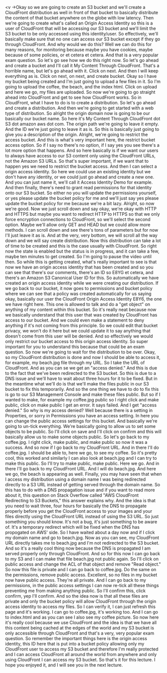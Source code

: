 
<v ->Okay so we are going to create an S3 bucket</v>
and we'll create a CloudFront distribution as well
in front of that bucket to basically distribute
the content of that bucket anywhere on the globe
with low latency.
Then we're going to create what's called
an Origin Access Identity so this is a user of CloudFront
that will be accessing our S3 bucket
and we'll limit the S3 bucket to be only accessed
using this identity/user.
So effectively, we'll basically make sure
that no one can access our S3 bucket
except if they go through CloudFront.
And why would we do this?
Well we can do this for many reasons,
for monitoring because maybe you have cookies,
maybe because of some policies, or et cetera et cetera.
And that is a very popular exam question.
So let's go see how we do this right now.
So let's go ahead and create a bucket
and I'll call it My Content Through CloudFront.
That's a horrible name, but let's go ahead with it.
Click on next.
And then I will keep everything as is.
Click on next, on next, and create bucket.
Okay so I have my bucket being created
and I'm just going to upload a few files in it.
So I'm going to upload the coffee, the beach,
and the index html.
Click on upload and here we go, my files are uploaded.
So now we're going to go straight ahead into CloudFront
and get to see how CloudFront works.
So in CloudFront, what I have to do
is to create a distribution.
So let's go ahead and create a distribution.
And then we're going to get started
with a web type of distribution.
So alright the origin domain now is going to be
our basically our bucket name.
So here it's My Content Through CloudFront
dot S3 dot amazon aws dot com.
The origin path we're going to leave it empty.
And the ID we're just going to leave it as is.
So this is basically just going to give you
a description of the origin.
Alright, we're going to restrict the access bucket.
And this is what's very important here,
the restrict bucket access option.
So if I say no there's no option,
if I say yes you see there's a lot more option that happens.
And so here basically is if we want our users
to always have access to our S3 content
only using the CloudFront URLs, not the Amazon S3 URLs.
So that's super important, if we want that to happen
yes we need to restrict the bucket access.
And then I can select a origin access identity.
So here we could use an existing identity
but we don't have any identity,
or we could just go ahead and create a new one.
And you can just name it, we'll call it
Access Identity Demo for example.
And then finally, there's need to grant read permissions
for that identity onto our S3 bucket.
So either no you will update the permissions yourself,
or yes please update the bucket policy for me
and we'll just say yes please update
the bucket policy for me because we're a bit lazy.
Alright, so now we're good.
Now we just scroll down and say okay, we're okay
with HTTP and HTTPS but maybe you want to redirect
HTTP to HTTPS so that we
only force encryption connections to CloudFront,
so we'll select the second option.
Maybe we'll allow only GET and HEAD
but we could allow more methods.
I can scroll down and see there's tons of parameters
but for now I'll just leave it as is.
And at the very, very bottom,
we will scroll all the way down
and we will say create distribution.
Now this distribution can take a lot of time to be created
and this is the case usually with CloudFront.
So right now the state is enabled
but the status is in progress,
and it can take a few, maybe ten minutes to get created.
So I'm going to pause the video until then.
So while this is getting created,
what's really important to see
is that now we have an origin access identity
that has been created and so you can see
that there's our comments, there's an ID so E8YG et cetera,
and there's an Amazon S3 Canonical User ID for this.
So automatically we have created an origin access identity
while we were creating our distribution.
If we go back to our bucket, it now goes to permissions
and bucket policy where we can see that a policy was created
automatically for us saying okay, basically our user
the CloudFront Origin Access Identity E8Y6,
the one we have right here.
This one is allowed to talk and do a "get object"
on anything of my content within this bucket.
So it's really neat because now we basically
understand that this user that was created by CloudFront
has access to our bucket.
And we could even make a statement to deny anything
if it's not coming from this principle.
So we could edit that bucket privacy,
we won't do it here but we could update it to say
anything that doesn't come from this user will be denied.
And so effectively we would only restrict our bucket access
to this origin access identity.
So super important for you to understand this
because that could be an exam question.
So now we're going to wait for the distribution to be over.
Okay, so my CloudFront distribution is done
and now I should be able to access it,
for example, my beach.jpg file through my URL.
So I take the URL of CloudFront.
And as you can se we get an "access denied."
And this is due to the fact that we've been redirected
to the S3 bucket.
So this is due to a DNS issue and we'll have to wait
about three hours for it to be fixed.
But in the meantime what we'll do
is that we'll make the files public
in our S3 bucket to fix this temporarily.
And so the one thing we have to do to fix this
is go to our S3 Management Console
and make these files public.
But so if I wanted to make, for example my coffee.jpg public
so I right click and make public, click on make public
I get an error.
It says failed.
And I get "access denied."
So why is my access denied?
Well because there is a setting in Properties,
or sorry in Permissions you have an access setting.
In here you can change the public access settings
for this bucket.
And basically we're going to un-tick everything.
We're basically going to allow us
to set some objects to be public.
So I'll click on save and I'll click on confirm
and this will basically allow us
to make some objects public.
So let's go back to my coffee.jpg.
I right click, make public, and make public
so now it was a success.
And so now if I go back to my CloudFront URL.
And in there I'll do coffee.jpg.
I should be able to, here we go, to see my coffee.
So it's pretty cool, this worked
and similarly I can also look at beach.jpg
and I can try to make this public.
So I'll try to make public, make public.
Here we go.
And in there I'll go back to my CloudFront URL.
And I will do beach.jpg.
And here we go, the beach is appearing as well.
Finally, you may have seen that
when I access my distribution using a domain name
I was being redirected directly to a S3 URL
instead of getting served through the domain name.
So this has to do with a DNS propagation issue
and if you want to read more about it,
this question on Stack Overflow called
"AWS CloudFront Redirecting to S3 Buckets,"
this answer explains why.
And the idea is that you need to wait three, four hours
for basically the DNS to propagate properly
before you get the CloudFront access to your images
and your files directly using the CloudFront URL
instead of using the S3 URL.
So just something you should know.
It's not a bug, it's just something to be aware of.
It's a temporary redirect which will be fixed
when the DNS has propogated on AWS' side.
So I have waited about a day now
and if I click my domain name and go to beach.jpg.
Now as you can see, my CloudFront URL directly takes me
to beach.jpg and I'm not redirected to the S3 bucket.
And so it's a really cool thing now
because the DNS is propagated I am served properly
only through CloudFront.
And so for this now I can go back to my S3
and I can make that file beach.jpg not public again.
So I'll click on public access and change the ACL
of that object and remove "Read object."
So now this file is private and I can go back to coffee.jpg.
Do the same on the permissions, remove public access.
Excellent, so no files in my bucket now have public access.
They're all private.
And I can go back to my permissions,
in the public access settings I can now re-tick
all these things preventing me from making anything public.
So I'll confirm this, click confirm, yep I'll confirm.
And so the idea now is that all these files are private
and only the bucket policy will allow CloudFront
through the origin access identity to access my files.
So I can verify it, I can just refresh this page
and it's working.
I can go to coffee.jpg, it's working too.
And I can go to index.html and as you can see
I also see my coffee picture.
So now here it's really cool because we use CloudFront
and the idea is that we have all this content
being cached at the edges of the world
and my S3 bucket is only accessible through CloudFront
and that's a very, very popular exam question.
So remember the important things here
is the origin access identity,
this ID here that is put into a bucket policy
allowing only my CloudFront user to access my S3 bucket
and therefore I'm really protected
and I can access CloudFront all around the world
from anywhere and only using CloudFront
I can access my S3 bucket.
So that's it for this lecture.
I hope you enjoyed it,
and I will see you in the next lecture.